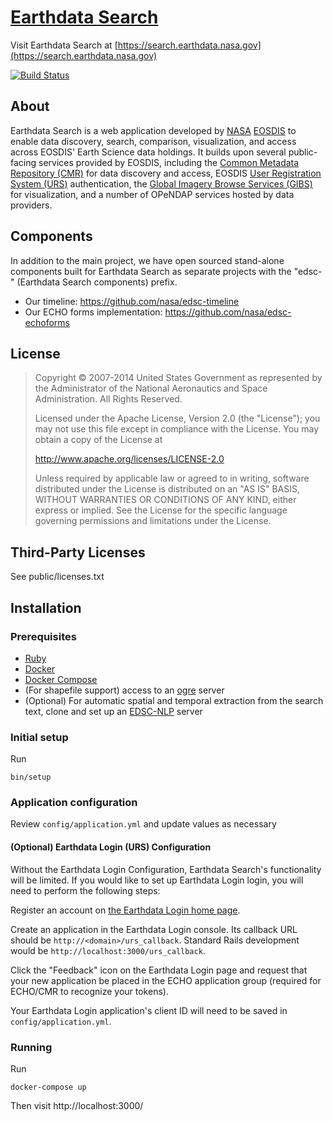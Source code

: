# [Earthdata Search](https://search.earthdata.nasa.gov)

Visit Earthdata Search at
[https://search.earthdata.nasa.gov](https://search.earthdata.nasa.gov)

[![Build Status](https://travis-ci.org/nasa/earthdata-search.svg?branch=master)](https://travis-ci.org/nasa/earthdata-search)

## About
Earthdata Search is a web application developed by [NASA](http://nasa.gov) [EOSDIS](https://earthdata.nasa.gov)
to enable data discovery, search, comparison, visualization, and access across EOSDIS' Earth Science data holdings.
It builds upon several public-facing services provided by EOSDIS, including
the [Common Metadata Repository (CMR)](https://cmr.earthdata.nasa.gov/search/) for data discovery and access,
EOSDIS [User Registration System (URS)](https://urs.earthdata.nasa.gov) authentication,
the [Global Imagery Browse Services (GIBS)](https://earthdata.nasa.gov/gibs) for visualization,
and a number of OPeNDAP services hosted by data providers.

## Components

In addition to the main project, we have open sourced stand-alone components built for
Earthdata Search as separate projects with the "edsc-" (Earthdata Search components) prefix.

 * Our timeline: https://github.com/nasa/edsc-timeline
 * Our ECHO forms implementation: https://github.com/nasa/edsc-echoforms

## License

> Copyright © 2007-2014 United States Government as represented by the Administrator of the National Aeronautics and Space Administration. All Rights Reserved.
>
> Licensed under the Apache License, Version 2.0 (the "License"); you may not use this file except in compliance with the License.
> You may obtain a copy of the License at
>
>    http://www.apache.org/licenses/LICENSE-2.0
>
>Unless required by applicable law or agreed to in writing, software distributed under the License is distributed on an "AS IS" BASIS,
>WITHOUT WARRANTIES OR CONDITIONS OF ANY KIND, either express or implied. See the License for the specific language governing permissions and limitations under the License.

## Third-Party Licenses

See public/licenses.txt

## Installation

### Prerequisites
* [Ruby](https://www.ruby-lang.org)
* [Docker](https://docs.docker.com/install/)
* [Docker Compose](https://docs.docker.com/compose/install/)
* (For shapefile support) access to an [ogre](http://ogre.adc4gis.com) server
* (Optional) For automatic spatial and temporal extraction from the search text, clone and set up an [EDSC-NLP](https://git.earthdata.nasa.gov/projects/EDSC/repos/edsc-nlp/browse) server

### Initial setup

Run

    bin/setup

### Application configuration

Review `config/application.yml` and update values as necessary

#### (Optional) Earthdata Login (URS) Configuration

Without the Earthdata Login Configuration, Earthdata Search's functionality will be limited. If you would like to set up Earthdata Login login, you will need to perform the following steps:

Register an account on [the Earthdata Login home page](https://urs.earthdata.nasa.gov/home).

Create an application in the Earthdata Login console.  Its callback URL should be `http://<domain>/urs_callback`.  Standard Rails development would be `http://localhost:3000/urs_callback`.

Click the "Feedback" icon on the Earthdata Login page and request that your new application be placed in the ECHO application group
(required for ECHO/CMR to recognize your tokens).

Your Earthdata Login application's client ID will need to be saved in `config/application.yml`.

### Running

Run

    docker-compose up

Then visit http://localhost:3000/
